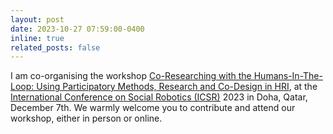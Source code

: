 ```yaml
---
layout: post
date: 2023-10-27 07:59:00-0400
inline: true
related_posts: false
---
```


I am co-organising the workshop <a href="https://www.dice-r-lab.com/post/co-researching-with-the-humans-in-the-loop-using-participatory-methods-research-co-design-in-hri">Co-Researching with the Humans-In-The-Loop: Using Participatory Methods, Research and Co-Design in HRI</a>, at the <a href="https://icsr23.qa/">International Conference on Social Robotics (ICSR)</a> 2023 in Doha, Qatar, December 7th. We warmly welcome you to contribute and attend our workshop, either in person or online.


